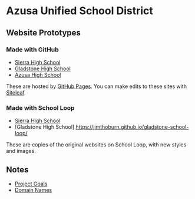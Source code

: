 # Azusa Unified School District

## Website Prototypes

### Made with GitHub

* [Sierra High School](http://sierrahighschool.jimthoburn.com)
* [Gladstone High School](http://gladstonehighschool.jimthoburn.com)
* [Azusa High School](http://azusahighschool.jimthoburn.com)

These are hosted by [GitHub Pages](https://pages.github.com). You can make edits to these sites with [Siteleaf](https://www.siteleaf.com).

### Made with School Loop

* [Sierra High School](http://shs-ausd-ca.mirror.schoolloop.com)
* [Gladstone High School] https://jimthoburn.github.io/gladstone-school-loop/

These are copies of the original websites on School Loop, with new styles and images.

## Notes

* [Project Goals](https://docs.google.com/document/d/1KuxBJd6_Ct-KL2AC9WG0BUTUFwmNIuCpNSvUIhYKuew/edit)
* [Domain Names](https://docs.google.com/document/d/11Zkj0sdmmRXR-pwEU8ks8xJBWnbLQ3c2Tajv0Z3L-Ro/edit)
